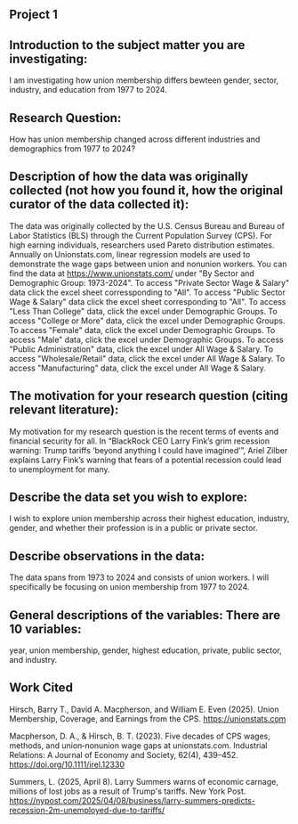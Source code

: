 ## Project 1 

## Introduction to the subject matter you are investigating: 
I am investigating how union membership differs bewteen gender, sector, industry, and education from 1977 to 2024.

## Research Question: 
How has union membership changed across different industries and demographics from 1977 to 2024?

## Description of how the data was originally collected (not how you found it, how the original curator of the data collected it): 
The data was originally collected by the U.S. Census Bureau and Bureau of Labor Statistics (BLS) through the Current Population Survey (CPS). For high earning individuals, researchers used Pareto distribution estimates. Annually on Unionstats.com, linear regression models are used to demonstrate the wage gaps between union and nonunion workers. You can find the data at https://www.unionstats.com/ under "By Sector and Demographic Group: 1973-2024". To access "Private Sector Wage & Salary" data click the excel sheet corressponding to "All". To access "Public Sector Wage & Salary" data click the excel sheet corresponding to "All". To access "Less Than College" data, click the excel under Demographic Groups. To access "College or More" data, click the excel under Demographic Groups. To access "Female" data, click the excel under Demographic Groups. To access "Male" data, click the excel under Demographic Groups. To access "Public Administration" data, click the excel under All Wage & Salary. To access "Wholesale/Retail" data, click the excel under All Wage & Salary. To access "Manufacturing" data, click the excel under All Wage & Salary.

## The motivation for your research question (citing relevant literature): 
My motivation for my research question is the recent terms of events and financial security for all. In “BlackRock CEO Larry Fink’s grim recession warning: Trump tariffs ‘beyond anything I could have imagined’”, Ariel Zilber explains Larry Fink’s warning that fears of a potential recession could lead to unemployment for many.

## Describe the data set you wish to explore: 
I wish to explore union membership across their highest education, industry, gender, and whether their profession is in a public or private sector.

## Describe observations in the data: 
The data spans from 1973 to 2024 and consists of union workers. I will specifically be focusing on union membership from 1977 to 2024.

## General descriptions of the variables: There are 10 variables: 
year, union membership, gender, highest education, private, public sector, and industry.

## Work Cited

Hirsch, Barry T., David A. Macpherson, and William E. Even (2025).  Union Membership, Coverage, and Earnings from the CPS. https://unionstats.com

Macpherson, D. A., & Hirsch, B. T. (2023). Five decades of CPS wages, methods, and union‐nonunion wage gaps at unionstats.com. Industrial Relations: A Journal of Economy and Society, 62(4), 439–452. https://doi.org/10.1111/irel.12330 

Summers, L. (2025, April 8). Larry Summers warns of economic carnage, millions of lost jobs as a result of Trump's tariffs. New York Post. https://nypost.com/2025/04/08/business/larry-summers-predicts-recession-2m-unemployed-due-to-tariffs/​
